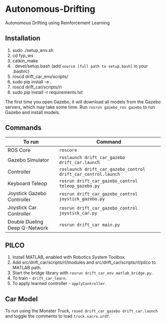 # Autonomous-Drifting
Autonomous Drifting using Reinforcement Learning 

## Installation 
1. sudo ./setup_env.sh
2. cd fyp_ws
3. catkin_make
3. . devel/setup.bash (add ``` source [full path to setup.bash] ``` in your .bashrc)
4. roscd drift_car_env/scripts/
5. sudo pip install -e .
6. roscd drift_car/scripts/rl
7. sudo pip install -r requirements.txt

The first time you open Gazebo, it will download all models from the Gazebo servers, which may take some time. Run ``` rosrun gazebo_ros gazebo ``` to run Gazebo and install models.

## Commands
To run | Command
--- | --- 
ROS Core | ``` roscore ```
Gazebo Simulator | ``` roslaunch drift_car_gazebo drift_car.launch ```
Controller | ``` roslaunch drift_car_gazebo_control drift_car_control.launch ```
Keyboard Teleop | ``` rosrun drift_car_gazebo_control teleop_gazebo.py ```
Joystick Gazebo Controller | ``` rosrun drift_car_gazebo_control joystick_gazebo.py ```
Joystick Car Controller | ``` rosrun drift_car_gazebo_control joystick_car.py ```
Double Dueling Deep Q-Network | ```rosrun drift_car main.py```

## PILCO
1. Install MATLAB, enabled with Robotics System Toolbox. 
2. Add src/drift_car/scripts/rl/modules and src/drift_car/scripts/rl/pilco to MATLAB path.
3. Start the bridge library with ```rosrun drift_car_env matlab_bridge.py```.
4. To train - ```drift_car_learn```. 
5. To apply learned controller - ```applyController```.

## Car Model
To run using the Monster Truck, ```rosed drift_car_gazebo drift_car.launch``` and toggle the comments to load ```truck.xacro.urdf```.